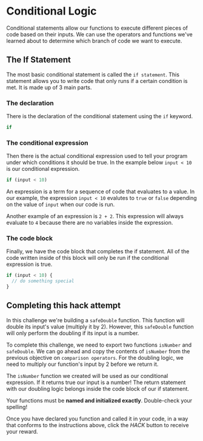 # Conditional Logic

Conditional statements allow our functions to execute different pieces of code based on their inputs. We can use the operators and functions we've learned about to determine which branch of code we want to execute.

## The If Statement

The most basic conditional statement is called the `if statement`. This statement allows you to write code that only runs if a certain condition is met. It is made up of 3 main parts.

### The declaration

There is the declaration of the conditional statement using the `if` keyword.

```js
if
```

### The conditional expression

Then there is the actual conditional expression used to tell your program under which conditions it should be true. In the example below `input < 10` is our conditional expression.

```js
if (input < 10)
```

An expression is a term for a sequence of code that evaluates to a value. In our example, the expression `input < 10` evalutes to `true` or `false` depending on the value of `input` when our code is run.

Another example of an expression is `2 + 2`. This expression will always evaluate to `4` because there are no variables inside the expression.

### The code block

Finally, we have the code block that completes the if statement. All of the code written inside of this block will only be run if the conditional expression is true.

```js
if (input < 10) {
  // do something special
}
```

## Completing this hack attempt

In this challenge we're building a `safeDouble` function. This function will double its input's value (multiply it by 2). However, this `safeDouble` function will only perform the doubling if its input is a number.

To complete this challenge, we need to export two functions `isNumber` and `safeDouble`. We can go ahead and copy the contents of `isNumber` from the previous objective on `comparison operators`. For the doubling logic, we need to multiply our function's input by 2 before we return it.

The `isNumber` function we created will be used as our conditional expression. If it returns true our input is a number! The return statement with our doubling logic belongs inside the code block of our if statement.

Your functions must be **named and initialized exactly**. Double-check your spelling!

Once you have declared you function and called it in your code, in a way that conforms to the instructions above, click the _HACK_ button to receive your reward.
